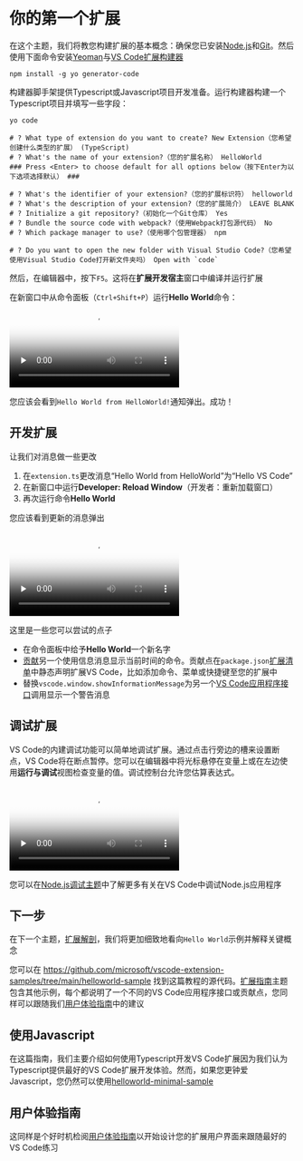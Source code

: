 # 你的第一个扩展
在这个主题，我们将教您构建扩展的基本概念：确保您已安装[Node.js](https://nodejs.org/)和[Git](https://git-scm.com/)。然后使用下面命令安装[Yeoman](https://yeoman.io/)与[VS Code扩展构建器](https://www.npmjs.com/package/generator-code)
```batch
npm install -g yo generator-code
```
构建器脚手架提供Typescript或Javascript项目开发准备。运行构建器构建一个Typescript项目并填写一些字段：
```shell
yo code

# ? What type of extension do you want to create? New Extension（您希望创建什么类型的扩展） (TypeScript)
# ? What's the name of your extension?（您的扩展名称） HelloWorld
### Press <Enter> to choose default for all options below（按下Enter为以下选项选择默认） ###

# ? What's the identifier of your extension?（您的扩展标识符） helloworld
# ? What's the description of your extension?（您的扩展简介） LEAVE BLANK
# ? Initialize a git repository?（初始化一个Git仓库） Yes
# ? Bundle the source code with webpack?（使用Webpack打包源代码） No
# ? Which package manager to use?（使用哪个包管理器） npm

# ? Do you want to open the new folder with Visual Studio Code?（您希望使用Visual Studio Code打开新文件夹吗） Open with `code`

```
然后，在编辑器中，按下`F5`。这将在**扩展开发宿主**窗口中编译并运行扩展

在新窗口中从命令面板（`Ctrl+Shift+P`）运行**Hello World**命令：
<video id="video" controls="" preload="none" poster="封面">
      <source src="https://code.visualstudio.com/api/get-started/your-first-extension/launch.mp4" type="video/mp4">
</video>

您应该会看到`Hello World from HelloWorld!`通知弹出。成功！
## 开发扩展
让我们对消息做一些更改

1. 在`extension.ts`更改消息“Hello World from HelloWorld”为“Hello VS Code”
2. 在新窗口中运行**Developer: Reload Window**（开发者：重新加载窗口）
3. 再次运行命令**Hello World**

您应该看到更新的消息弹出

<video id="video" controls="" preload="none" poster="封面">
      <source src="https://code.visualstudio.com/api/get-started/your-first-extension/reload.mp4" type="video/mp4">
</video>

这里是一些您可以尝试的点子
- 在命令面板中给予**Hello World**一个新名字
- [贡献](/9.%20%E6%9F%A5%E9%98%85/2.%20%E8%B4%A1%E7%8C%AE%E7%82%B9.md)另一个使用信息消息显示当前时间的命令。贡献点在`package.json`[扩展清单](/9.%20%E6%9F%A5%E9%98%85/4.%20%E6%89%A9%E5%B1%95%E6%B8%85%E5%8D%95.md)中静态声明扩展VS Code，比如添加命令、菜单或快捷键至您的扩展中
- 替换`vscode.window.showInformationMessage`为另一个[VS Code应用程序接口](/9.%20%E6%9F%A5%E9%98%85/1.%20VS%20Code%E5%BA%94%E7%94%A8%E7%A8%8B%E5%BA%8F%E6%8E%A5%E5%8F%A3.md)调用显示一个警告消息
## 调试扩展
VS Code的内建调试功能可以简单地调试扩展。通过点击行旁边的槽来设置断点，VS Code将在断点暂停。您可以在编辑器中将光标悬停在变量上或在左边使用**运行与调试**视图检查变量的值。调试控制台允许您估算表达式。

<video id="video" controls="" preload="none" poster="封面">
      <source src="https://code.visualstudio.com/api/get-started/your-first-extension/debug.mp4" type="video/mp4">
</video>

您可以在[Node.js调试主题](https://code.visualstudio.com/docs/nodejs/nodejs-debugging)中了解更多有关在VS Code中调试Node.js应用程序
## 下一步
在下一个主题，[扩展解剖](/2.%20%E5%BC%80%E5%A7%8B/2.%20%E6%8B%93%E5%B1%95%E8%A7%A3%E5%89%96.md)，我们将更加细致地看向`Hello World`示例并解释关键概念

您可以在 https://github.com/microsoft/vscode-extension-samples/tree/main/helloworld-sample 找到这篇教程的源代码。[扩展指南](/4.%20%E6%89%A9%E5%B1%95%E6%8C%87%E5%8D%97/1.%20%E6%A6%82%E8%A7%88.md)主题包含其他示例，每个都说明了一个不同的VS Code应用程序接口或贡献点，您同样可以跟随我们[用户体验指南](/5.%20%E7%94%A8%E6%88%B7%E4%BD%93%E9%AA%8C%E6%8C%87%E5%8D%97/1.%20%E6%A6%82%E8%A7%88.md)中的建议
## 使用Javascript
在这篇指南，我们主要介绍如何使用Typescript开发VS Code扩展因为我们认为Typescript提供最好的VS Code扩展开发体验。然而，如果您更钟爱Javascript，您仍然可以使用[helloworld-minimal-sample](https://github.com/microsoft/vscode-extension-samples/tree/main/helloworld-minimal-sample)
## 用户体验指南
这同样是个好时机检阅[用户体验指南](/5.%20%E7%94%A8%E6%88%B7%E4%BD%93%E9%AA%8C%E6%8C%87%E5%8D%97/1.%20%E6%A6%82%E8%A7%88.md)以开始设计您的扩展用户界面来跟随最好的VS Code练习
